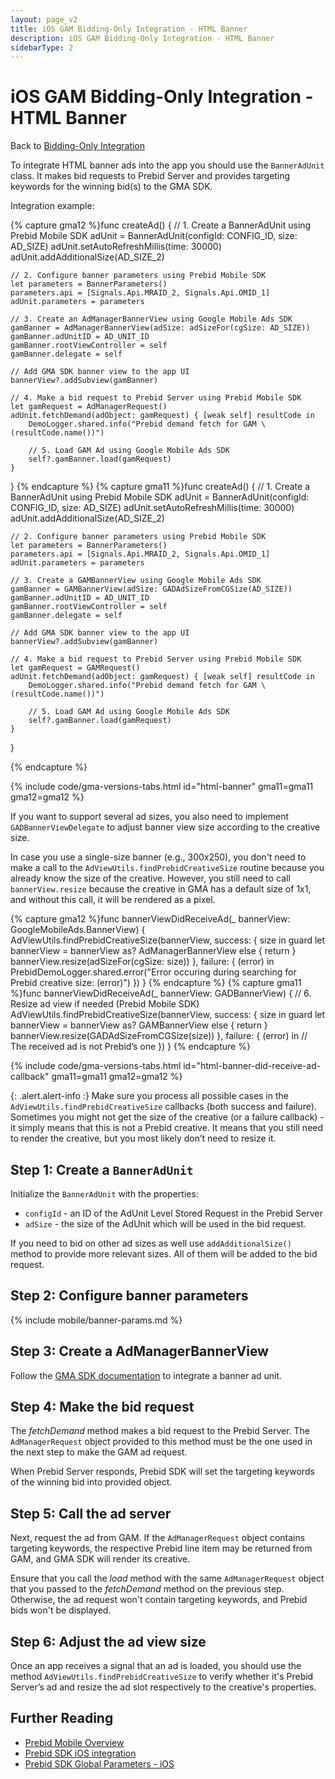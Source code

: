 ```yaml
---
layout: page_v2
title: iOS GAM Bidding-Only Integration - HTML Banner
description: iOS GAM Bidding-Only Integration - HTML Banner
sidebarType: 2
---
```


# iOS GAM Bidding-Only Integration - HTML Banner

Back to [Bidding-Only Integration](/prebid-mobile/pbm-api/ios/ios-sdk-integration-gam-original-api.html#adunit-specific-instructions)

To integrate HTML banner ads into the app you should use the `BannerAdUnit` class. It makes bid requests to Prebid Server and provides targeting keywords for the winning bid(s) to the GMA SDK.

Integration example:

{% capture gma12 %}func createAd() {
    // 1. Create a BannerAdUnit using Prebid Mobile SDK
    adUnit = BannerAdUnit(configId: CONFIG_ID, size: AD_SIZE)
    adUnit.setAutoRefreshMillis(time: 30000)
    adUnit.addAdditionalSize(AD_SIZE_2)
    
    // 2. Configure banner parameters using Prebid Mobile SDK
    let parameters = BannerParameters()
    parameters.api = [Signals.Api.MRAID_2, Signals.Api.OMID_1]
    adUnit.parameters = parameters
    
    // 3. Create an AdManagerBannerView using Google Mobile Ads SDK
    gamBanner = AdManagerBannerView(adSize: adSizeFor(cgSize: AD_SIZE))
    gamBanner.adUnitID = AD_UNIT_ID
    gamBanner.rootViewController = self
    gamBanner.delegate = self
    
    // Add GMA SDK banner view to the app UI
    bannerView?.addSubview(gamBanner)
    
    // 4. Make a bid request to Prebid Server using Prebid Mobile SDK
    let gamRequest = AdManagerRequest()
    adUnit.fetchDemand(adObject: gamRequest) { [weak self] resultCode in
        DemoLogger.shared.info("Prebid demand fetch for GAM \(resultCode.name())")
        
        // 5. Load GAM Ad using Google Mobile Ads SDK
        self?.gamBanner.load(gamRequest)
    }
}
{% endcapture %}
{% capture gma11 %}func createAd() {
    // 1. Create a BannerAdUnit using Prebid Mobile SDK
    adUnit = BannerAdUnit(configId: CONFIG_ID, size: AD_SIZE)
    adUnit.setAutoRefreshMillis(time: 30000)
    adUnit.addAdditionalSize(AD_SIZE_2)
    
    // 2. Configure banner parameters using Prebid Mobile SDK
    let parameters = BannerParameters()
    parameters.api = [Signals.Api.MRAID_2, Signals.Api.OMID_1]
    adUnit.parameters = parameters
    
    // 3. Create a GAMBannerView using Google Mobile Ads SDK
    gamBanner = GAMBannerView(adSize: GADAdSizeFromCGSize(AD_SIZE))
    gamBanner.adUnitID = AD_UNIT_ID
    gamBanner.rootViewController = self
    gamBanner.delegate = self
    
    // Add GMA SDK banner view to the app UI
    bannerView?.addSubview(gamBanner)
    
    // 4. Make a bid request to Prebid Server using Prebid Mobile SDK
    let gamRequest = GAMRequest()
    adUnit.fetchDemand(adObject: gamRequest) { [weak self] resultCode in
        DemoLogger.shared.info("Prebid demand fetch for GAM \(resultCode.name())")
        
        // 5. Load GAM Ad using Google Mobile Ads SDK
        self?.gamBanner.load(gamRequest)
    }
}

{% endcapture %}

{% include code/gma-versions-tabs.html id="html-banner" gma11=gma11 gma12=gma12 %}

If you want to support several ad sizes, you also need to implement `GADBannerViewDelegate` to adjust banner view size according to the creative size.

In case you use a single-size banner (e.g., 300x250), you don't need to make a call to the `AdViewUtils.findPrebidCreativeSize` routine because you already know the size of the creative. However, you still need to call `bannerView.resize` because the creative in GMA has a default size of 1x1, and without this call, it will be rendered as a pixel.

{% capture gma12 %}func bannerViewDidReceiveAd(_ bannerView: GoogleMobileAds.BannerView) {
    AdViewUtils.findPrebidCreativeSize(bannerView, success: { size in
        guard let bannerView = bannerView as? AdManagerBannerView else { return }
        bannerView.resize(adSizeFor(cgSize: size))
    }, failure: { (error) in
        PrebidDemoLogger.shared.error("Error occuring during searching for Prebid creative size: \(error)")
    })
}
{% endcapture %}
{% capture gma11 %}func bannerViewDidReceiveAd(_ bannerView: GADBannerView) {
    // 6. Resize ad view if needed (Prebid Mobile SDK)
    AdViewUtils.findPrebidCreativeSize(bannerView, success: { size in
        guard let bannerView = bannerView as? GAMBannerView else { return }
        bannerView.resize(GADAdSizeFromCGSize(size))
    }, failure: { (error) in
        // The received ad is not Prebid’s one 
    })
}
{% endcapture %}

{% include code/gma-versions-tabs.html id="html-banner-did-receive-ad-callback" gma11=gma11 gma12=gma12 %}

{: .alert.alert-info :}
Make sure you process all possible cases in the  `AdViewUtils.findPrebidCreativeSize` callbacks (both success and failure).  Sometimes you might not get the size of the creative (or a failure callback) - it simply means that this is not a Prebid creative.  It means that you still need to render the creative, but you most likely don’t need to resize it.

## Step 1: Create a `BannerAdUnit`

Initialize the `BannerAdUnit` with the properties:

- `configId` - an ID of the AdUnit Level Stored Request in the Prebid Server
- `adSize` - the size of the AdUnit which will be used in the bid request.

If you need to bid on other ad sizes as well use `addAdditionalSize()` method to provide more relevant sizes. All of them will be added to the bid request. 

## Step 2: Configure banner parameters

{% include mobile/banner-params.md %}

## Step 3: Create a AdManagerBannerView

Follow the [GMA SDK documentation](https://developers.google.com/ad-manager/mobile-ads-sdk/ios/banner) to integrate a banner ad unit. 

## Step 4: Make the bid request

The _fetchDemand_ method makes a bid request to the Prebid Server. The `AdManagerRequest` object provided to this method must be the one used in the next step to make the GAM ad request.

When Prebid Server responds, Prebid SDK will set the targeting keywords of the winning bid into provided object.

## Step 5: Call the ad server

Next, request the ad from GAM. If the `AdManagerRequest` object contains targeting keywords, the respective Prebid line item may be returned from GAM, and GMA SDK will render its creative. 

Ensure that you call the _load_ method with the same `AdManagerRequest` object that you passed to the _fetchDemand_ method on the previous step. Otherwise, the ad request won't contain targeting keywords, and Prebid bids won't be displayed.

## Step 6: Adjust the ad view size

Once an app receives a signal that an ad is loaded, you should use the method `AdViewUtils.findPrebidCreativeSize` to verify whether it's Prebid Server’s ad and resize the ad slot respectively to the creative's properties. 

## Further Reading

- [Prebid Mobile Overview](/prebid-mobile/prebid-mobile.html)
- [Prebid SDK iOS integration](/prebid-mobile/pbm-api/ios/code-integration-ios.html)
- [Prebid SDK Global Parameters - iOS](/prebid-mobile/pbm-api/ios/pbm-targeting-ios.html)
